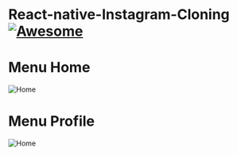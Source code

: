 # React-native-Instagram-Cloning[![Awesome](https://cdn.rawgit.com/sindresorhus/awesome/d7305f38d29fed78fa85652e3a63e154dd8e8829/media/badge.svg)](https://github.com/sindresorhus/awesome)

# Menu Home 
![Home](https://github.com/riki9925/React-native-Instagram-Cloning/blob/master/Screenshot_2018-08-02-13-29-10-837_com.cloneig.png?raw=true)

# Menu Profile
![Home](https://github.com/riki9925/React-native-Instagram-Cloning/blob/master/Screenshot_2018-08-02-13-29-05-531_com.cloneig.png?raw=true)
